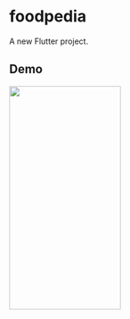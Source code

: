# foodpedia

A new Flutter project.

## Demo
<img src="https://user-images.githubusercontent.com/101866366/184626136-ccc7f55e-0134-481e-969c-e8c98c2d2af9.png" width="200" height="400">


